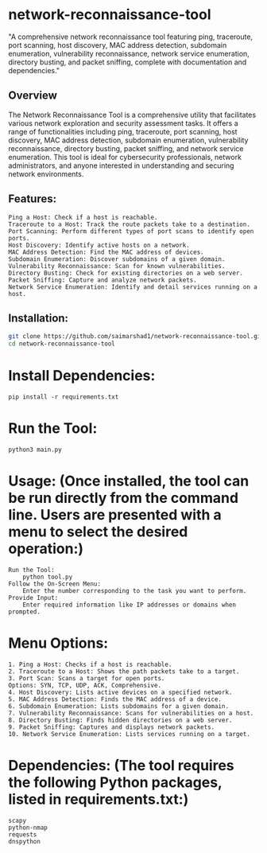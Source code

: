 # network-reconnaissance-tool
"A comprehensive network reconnaissance tool featuring ping, traceroute, port scanning, host discovery, MAC address detection, subdomain enumeration, vulnerability reconnaissance, network service enumeration, directory busting, and packet sniffing, complete with documentation and dependencies."
## Overview
The Network Reconnaissance Tool is a comprehensive utility that facilitates various network exploration and security assessment tasks. It offers a range of functionalities including ping, traceroute, port scanning, host discovery, MAC address detection, subdomain enumeration, vulnerability reconnaissance, directory busting, packet sniffing, and network service enumeration.
This tool is ideal for cybersecurity professionals, network administrators, and anyone interested in understanding and securing network environments.
## Features:
    Ping a Host: Check if a host is reachable.
    Traceroute to a Host: Track the route packets take to a destination.
    Port Scanning: Perform different types of port scans to identify open ports.
    Host Discovery: Identify active hosts on a network.
    MAC Address Detection: Find the MAC address of devices.
    Subdomain Enumeration: Discover subdomains of a given domain.
    Vulnerability Reconnaissance: Scan for known vulnerabilities.
    Directory Busting: Check for existing directories on a web server.
    Packet Sniffing: Capture and analyze network packets.
    Network Service Enumeration: Identify and detail services running on a host.
## Installation:
 ```sh
git clone https://github.com/saimarshad1/network-reconnaissance-tool.git
cd network-reconnaissance-tool
``` 
# Install Dependencies:
    pip install -r requirements.txt
# Run the Tool:
    python3 main.py
# Usage: (Once installed, the tool can be run directly from the command line. Users are presented with a menu to select the desired operation:)
    Run the Tool:
        python tool.py
    Follow the On-Screen Menu: 
        Enter the number corresponding to the task you want to perform.
    Provide Input: 
        Enter required information like IP addresses or domains when prompted.
# Menu Options:
    1. Ping a Host: Checks if a host is reachable.
    2. Traceroute to a Host: Shows the path packets take to a target.
    3. Port Scan: Scans a target for open ports.
    Options: SYN, TCP, UDP, ACK, Comprehensive.
    4. Host Discovery: Lists active devices on a specified network.
    5. MAC Address Detection: Finds the MAC address of a device.
    6. Subdomain Enumeration: Lists subdomains for a given domain.
    7. Vulnerability Reconnaissance: Scans for vulnerabilities on a host.
    8. Directory Busting: Finds hidden directories on a web server.
    9. Packet Sniffing: Captures and displays network packets.
    10. Network Service Enumeration: Lists services running on a target.
# Dependencies: (The tool requires the following Python packages, listed in requirements.txt:)
    scapy
    python-nmap
    requests
    dnspython


